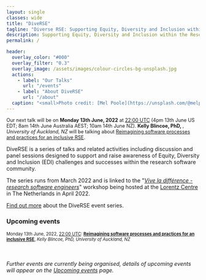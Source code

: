 ```yaml
---
layout: single
classes: wide
title: "DiveRSE"
tagline: "Diverse RSE: Supporting Equity, Diversity and Inclusion within the Research Software Engineering community"
description: Supporting Equity, Diversity and Inclusion within the Research Software Engineering community
permalink: /

header:
  overlay_color: "#000"
  overlay_filter: "0.3"
  overlay_image: /assets/images/colour-circles-bg-unsplash.jpg
  actions:
    - label: "Our Talks"
      url: "/events"
    - label: "About DiveRSE"
      url: "/about"
  caption: "<small>Photo credit: [Mel Poole](https://unsplash.com/@melpoole?utm_source=unsplash&utm_medium=referral&utm_content=creditCopyText) on [Unsplash](https://unsplash.com/)</small>"
---
```


<div class="notice--success" style="font-size: 0.9em !important;">
    <p>Our next talk will be on <strong>Monday 13th June, 2022</strong> at 
        <a href="https://www.timeanddate.com/worldclock/converter.html?iso=20220613T220000&p1=103&p2=224&p3=64&p4=179&p5=1440&p6=136&p7=37&p8=196&p9=240&p10=22"
target="_blank" rel="noopener noreferrer">22:00 UTC</a> (4pm 13th June US EDT; 8am 14th June Australia AEST; 10am 14th June NZ). 
        <strong>Kelly Blincoe, PhD, </strong>, <em>University of Auckland, NZ</em>
will be talking about 
        <a href="/events/2022-06-14" target="_blank" rel="noopener noreferrer">Reimagining software processes and practices for an inclusive RSE</a>.
     </p>
</div>

DiveRSE is a series of talks and related activities including discussion and
panel sessions designed to support and raise awareness of Equity, Diversity and
Inclusion (EDI) challenges and successes within the research software
community.

The series runs from March 2022 and is linked to the "[_Vive la différence - research software
engineers_](https://www.researchsoft.org/events/2022-04/)" workshop being
hosted at the [Lorentz Centre](https://www.lorentzcenter.nl/about-us.html) in
The Netherlands in April 2022.

[Find out more](/about) about the DiveRSE event series.

### Upcoming events

<div class="notice--info" style="font-size: 0.8em">Monday 13th June, 2022, 
  <a href="https://www.timeanddate.com/worldclock/converter.html?iso=20220613T220000&p1=103&p2=224&p3=64&p4=179&p5=1440&p6=136&p7=37&p8=196&p9=240&p10=22" target="_blank" rel="noopener noreferrer">22:00
UTC</a>: 
  <strong><a href="/events/2022-06-14" target="_blank" rel="noopener noreferrer">Reimagining software processes and practices for an inclusive RSE</a></strong>, <em>Kelly Blincoe, PhD, University of Auckland, NZ</em>
</div>
<br/><br/>

_Further events are currently being organised, details of upcoming events will
appear on the [Upcoming events](/events) page._

